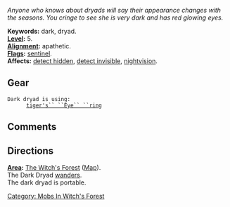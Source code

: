 *Anyone who knows about dryads will say their appearance changes with
the seasons. You cringe to see she is very dark and has red glowing
eyes.*

**Keywords:** dark, dryad.  
**[Level](Level.md "wikilink"):** 5.  
**[Alignment](Alignment.md "wikilink"):** apathetic.  
**[Flags](:Category:_Mob_Types.md "wikilink"):**
[sentinel](Sentinel_Mobs.md "wikilink").  
**Affects:** [detect hidden](Detect_Hidden.md "wikilink"), [detect
invisible](Detect_Invis.md "wikilink"),
[nightvision](Nightvision.md "wikilink").  

## Gear

`Dark dryad is using:`  
`  `<worn on finger>`    `[`tiger's`` ``Eye`` ``ring`](Tiger's_Eye_Ring.md "wikilink")

## Comments

## Directions

**[Area](:Category:_Areas.md "wikilink"):** [The Witch's
Forest](:Category:_Witch's_Forest.md "wikilink")
([Map](Witch's_Forest_Map.md "wikilink")).  
The Dark Dryad [wanders](Wandering_Mobs.md "wikilink").  
The dark dryad is portable.

[Category: Mobs In Witch's
Forest](Category:_Mobs_In_Witch's_Forest "wikilink")
